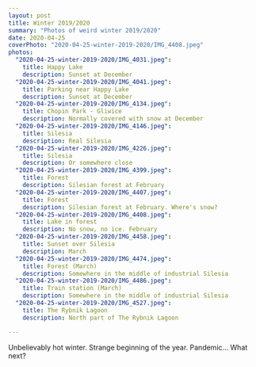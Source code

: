 ```yaml
---
layout: post
title: Winter 2019/2020
summary: "Photos of weird winter 2019/2020"
date: 2020-04-25
coverPhoto: "2020-04-25-winter-2019-2020/IMG_4408.jpeg"
photos:
  "2020-04-25-winter-2019-2020/IMG_4031.jpeg":
    title: Happy Lake
    description: Sunset at December
  "2020-04-25-winter-2019-2020/IMG_4041.jpeg":
    title: Parking near Happy Lake
    description: Sunset at December
  "2020-04-25-winter-2019-2020/IMG_4134.jpeg":
    title: Chopin Park - Gliwice
    description: Normally covered with snow at December
  "2020-04-25-winter-2019-2020/IMG_4146.jpeg":
    title: Silesia
    description: Real Silesia
  "2020-04-25-winter-2019-2020/IMG_4226.jpeg":
    title: Silesia
    description: Or somewhere close
  "2020-04-25-winter-2019-2020/IMG_4399.jpeg":
    title: Forest
    description: Silesian forest at February
  "2020-04-25-winter-2019-2020/IMG_4407.jpeg":
    title: Forest
    description: Silesian forest at February. Where's snow?
  "2020-04-25-winter-2019-2020/IMG_4408.jpeg":
    title: Lake in forest
    description: No snow, no ice. February
  "2020-04-25-winter-2019-2020/IMG_4458.jpeg":
    title: Sunset over Silesia
    description: March
  "2020-04-25-winter-2019-2020/IMG_4474.jpeg":
    title: Forest (March)
    description: Somewhere in the middle of industrial Silesia
  "2020-04-25-winter-2019-2020/IMG_4486.jpeg":
    title: Train station (March)
    description: Somewhere in the middle of industrial Silesia
  "2020-04-25-winter-2019-2020/IMG_4527.jpeg":
    title: The Rybnik Lagoon
    description: North part of The Rybnik Lagoon

---
```


Unbelievably hot winter. Strange beginning of the year. Pandemic&hellip; What next?
